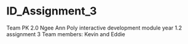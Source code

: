 # ID_Assignment_3
Team PK 2.0 Ngee Ann Poly interactive development module year 1.2 assignment 3 Team members: Kevin and Eddie

